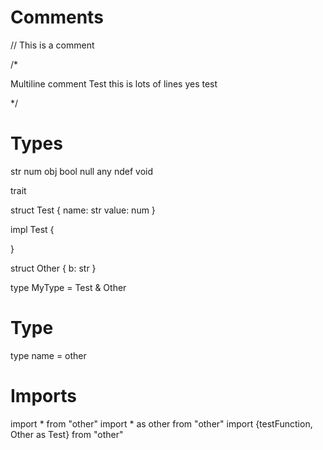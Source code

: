 # Comments

// This is a comment

/*

Multiline comment
Test this is lots of
lines yes test

*/

# Types

str
num
obj
bool
null
any
ndef
void

trait 

struct Test {
  name: str
  value: num
}

impl Test {
  
}

struct Other {
  b: str
}

type MyType = Test & Other

# Type

type name = other

# Imports

import * from "other"
import * as other from "other"
import {testFunction, Other as Test} from "other"

